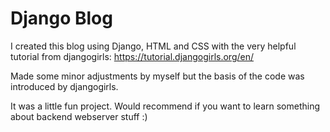 # Django Blog

I created this blog using Django, HTML and CSS with the very helpful tutorial from djangogirls:
https://tutorial.djangogirls.org/en/

Made some minor adjustments by myself but the basis of the code was introduced by djangogirls. 

It was a little fun project. Would recommend if you want to learn something about backend webserver stuff :)


